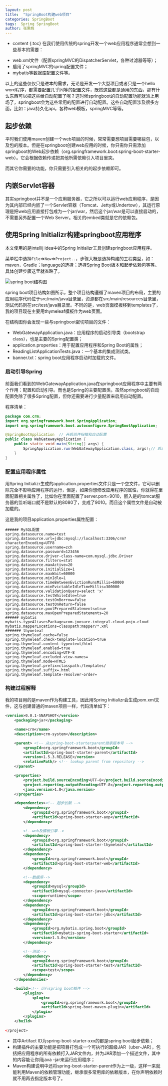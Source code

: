 ```yaml
---
layout: post
title:  "SpringBoot构建web项目"
categories: SpringBoot
tags:  Spring SpringBoot
author: 张乘辉
---
```


* content
{:toc}
在我们使用传统的spring开发一个web应用程序通常会想到一些基本的需要：

- web.xml文件（配置springMVC的DispatcherServlet，各种过滤器等等）；
- 启用了springMVC的spring配置文件；
- mybatis等数据库配置文件等。

以上的这些仅仅只是进本的需求，无论是开发一个大型项目或者只是一个hello word程序，都需要配置几乎同等的配置文件，既然这些都是通用的东西，那有什么东西可以把这些给自动配置了呢？这时候springboot的自动配置功能就派上用场了，springboot会为这些常用的配置进行自动配置。这些自动配置涉及很多方面，比如：java持久化api，各种web模板，springMVC等等。





## 起步依赖

平时我们使用maven创建一个web项目的时候，常常需要想项目需要哪些包，以及包的版本。但是在springboot创建web应用的时候，你只需你只需添加springboot的Web起步依赖（org.springframework.boot:spring-boot-starter-web）。它会根据依赖传递把其他所需依赖引入项目里突。

而其它你需要的功能，你只需要引入相关的的起步依赖即可。

## 内嵌Servlet容器

其实springboot并不是一个应用服务器，它之所以可以运行web应用程序，是因为其内部已经内嵌了一个Servlet容器（Tomcat、Jetty或Undertow），其运行原理是把web应用直接打包成为一个jar/war，然后这个jar/war是可以直接启动的，不需要另外配置一个Web Server。相关的embed类就是它的依赖包。

## 使用Spring Initializr构建springboot应用程序

本文使用的是intellij idea中的Spring Initializr工具创建springboot应用程序。

菜单栏中选择`File`=>`New`=>`Project..`，步骤大概是选择构建的工程类型，如：maven，Gradle；language的选择；选择Spring Boot版本和起步依赖包等等。具体创建步骤这里就省略了。

![spring boot结构图](https://raw.githubusercontent.com/objcoding/md-picture/master/img/springboot%E7%BB%93%E6%9E%84.png)

spring boot项目结构如图所示，整个项目结构遵循了maven项目的布局，主要的应用程序代码位于src/main/java目录里，资源都在src/main/resources目录里，测试代码则在src/test/java目录里。不同的是，web页面模板移到templates了，我的项目现在主要用thymeleaf模板作为web页面。

在结构图你会发现一些与springboot密切项目的文件：

- WebGatewayApplication.java：应用程序的启动引导类（bootstrap class），也是主要的Spring配置类；
- application.properties：用于配置应用程序和Spring Boot的属性；
- ReadingListApplicationTests.java：一个基本的集成测试类。
- banner.txt：spring boot应用程序启动时加载的文件。

### 启动引导Spring

前面我们看到的WebGatewayApplication.java在springboot应用程序中主要有两个作用：配置和启动引导。而也是Spring的主要配置类。虽然springboot的自动配置免除了很多Spring配置，但你还需要进行少量配置来启用自动配置。

程序清单：

```java
package com.crm;
import org.springframework.boot.SpringApplication;
import org.springframework.boot.autoconfigure.SpringBootApplication;

@SpringBootApplication  // 开启组件扫描和自动配置
public class WebGatewayApplication {
    public static void main(String[] args) {
    	SpringApplication.run(WebGatewayApplication.class, args);// 启动引导应用程序
    }
}
```

### 配置应用程序属性

用Spring Initializr生成的application.properties文件只是一个空文件，它可以删除完全不影响应用程序的运行，但是，如果你想修改应用程序的属性，你就得在里面配置相关属性了，比如你在里面配置了server.port=9010，嵌入是的tomcat服务器的监听端口就不是默认的8080了，变成了9010。而且这个属性文件是自动被加载的。

这是我的项目application.properties属性配置：

```properties
###### MySQL配置
spring.datasource.name=test
spring.datasource.url=jdbc:mysql://localhost:3306/crm?characterEncoding=UTF8
spring.datasource.username=zch
spring.datasource.password=123456
spring.datasource.driver-class-name=com.mysql.jdbc.Driver
spring.datasource.filters=stat
spring.datasource.maxActive=20
spring.datasource.initialSize=1
spring.datasource.maxWait=60000
spring.datasource.minIdle=1
spring.datasource.timeBetweenEvictionRunsMillis=60000
spring.datasource.minEvictableIdleTimeMillis=300000
spring.datasource.validationQuery=select 'x'
spring.datasource.testWhileIdle=true
spring.datasource.testOnBorrow=false
spring.datasource.testOnReturn=false
spring.datasource.poolPreparedStatements=true
spring.datasource.maxOpenPreparedStatements=20
###### mybatis
mybatis.typeAliasesPackage=com.joosure.integral.cloud.pojo.cloud
mybatis.mapperLocations=classpath:mapper/*.xml
####### thymeleaf
spring.thymeleaf.cache=false
spring.thymeleaf.check-template-location=true
spring.thymeleaf.content-type=text/html
spring.thymeleaf.enabled=true
spring.thymeleaf.encoding=UTF-8
spring.thymeleaf.excluded-view-names=
spring.thymeleaf.mode=HTML5
spring.thymeleaf.prefix=classpath:/templates/
spring.thymeleaf.suffix=.html
spring.thymeleaf.template-resolver-order=
```

### 构建过程解释

我的项目用的是maven作为构建工具，因此用Spring Initializr会生成pom.xml文件，这与创建普通的maven项目一样，代码清单如下：

```xml
<version>0.0.1-SNAPSHOT</version>
	<packaging>jar</packaging>

	<name>crm</name>
	<description>crm-system</description>

	<parent> <!-- 从spring-boot-starterparent继承版本号 -->
		<groupId>org.springframework.boot</groupId>
		<artifactId>spring-boot-starter-parent</artifactId>
		<version>1.5.3.RELEASE</version>
		<relativePath/> <!-- lookup parent from repository -->
	</parent>

	<properties>
		<project.build.sourceEncoding>UTF-8</project.build.sourceEncoding>
		<project.reporting.outputEncoding>UTF-8</project.reporting.outputEncoding>
		<java.version>1.8</java.version>
	</properties>

	<dependencies><!-- 起步依赖 -->
		<dependency>
			<groupId>org.springframework.boot</groupId>
			<artifactId>spring-boot-starter-aop</artifactId>
		</dependency>

		<!--web及模板引擎-->
		<dependency>
			<groupId>org.springframework.boot</groupId>
			<artifactId>spring-boot-starter-thymeleaf</artifactId>
		</dependency>
		<dependency>
			<groupId>org.springframework.boot</groupId>
			<artifactId>spring-boot-starter-web</artifactId>
		</dependency>

		<!--数据库-->
		<dependency>
			<groupId>mysql</groupId>
			<artifactId>mysql-connector-java</artifactId>
			<scope>runtime</scope>
		</dependency>
		<dependency>
			<groupId>org.springframework.boot</groupId>
			<artifactId>spring-boot-starter-jdbc</artifactId>
		</dependency>
		<dependency>
			<groupId>org.mybatis.spring.boot</groupId>
			<artifactId>mybatis-spring-boot-starter</artifactId>
			<version>1.3.0</version>
		</dependency>

		<!--测试-->
		<dependency>
			<groupId>org.springframework.boot</groupId>
			<artifactId>spring-boot-starter-test</artifactId>
			<scope>test</scope>
		</dependency>
	</dependencies>

	<build><!-- 运行spring boot插件 -->
		<plugins>
			<plugin>
				<groupId>org.springframework.boot</groupId>
				<artifactId>spring-boot-maven-plugin</artifactId>
			</plugin>
		</plugins>
	</build>
	
</project>
```

- 其中Artifact ID为spring-boot-starter-xxx的都是spring boot起步依赖；
- 构建插件的主要功能是把项目打包成一个可执行的超级JAR（uber-JAR），包括把应用程序的所有依赖打入JAR文件内，并为JAR添加一个描述文件，其中的内容能让你用java -jar来运行应用程序；
- Maven构建说明中还将spring-boot-starter-parent作为上一级，这样一来就能利用Maven的依赖管理功能，继承很多常用库的依赖版本，在你声明依赖时就不用再去指定版本号了。